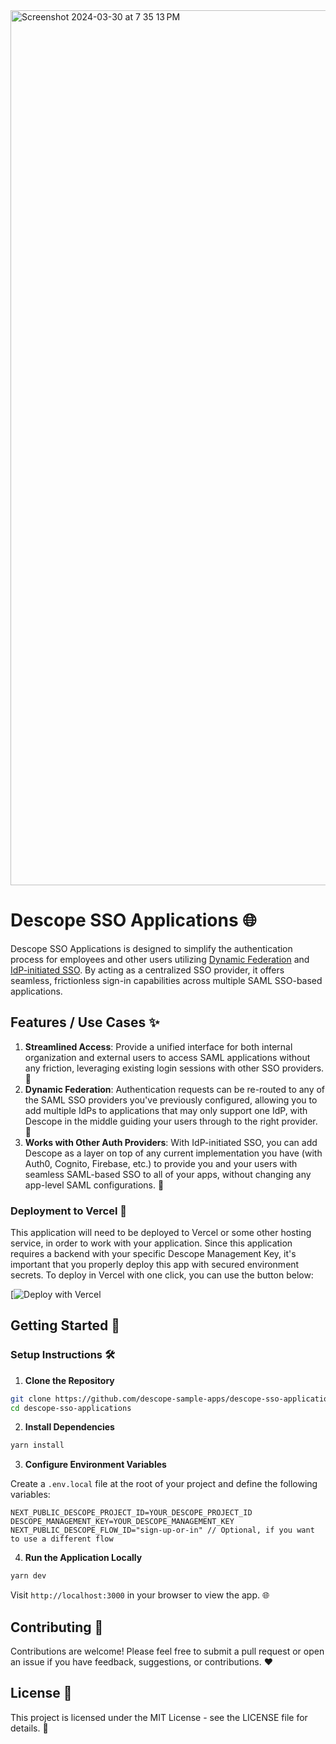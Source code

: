 <img width="1400" alt="Screenshot 2024-03-30 at 7 35 13 PM" src="https://github.com/descope-sample-apps/descope-sso-applications/assets/32936811/92ebe851-3368-4eb0-b29b-fd5f5efeadce">

# Descope SSO Applications 🌐

Descope SSO Applications is designed to simplify the authentication process for employees and other users utilizing [Dynamic Federation](https://www.descope.com/use-cases/identity-federation) and [IdP-initiated SSO](https://www.descope.com/blog/post/idp-vs-sp-sso?_gl=1*m72a5o*_gcl_aw*R0NMLjE3MTAxODM1MjAuQ2p3S0NBancxN3F2QmhCckVpd0ExclU5dzV0dUFuNm95MG9hRWtVOXpMQkdiVU4ySWI0b0dwS2tHT1o5REl2SGRHbGN4ZTZzaXdMNk9Sb0NBV01RQXZEX0J3RQ..*_gcl_au*MTExNTU5OTU2NS4xNzA2MTI5NTQ5). By acting as a centralized SSO provider, it offers seamless, frictionless sign-in capabilities across multiple SAML SSO-based applications.

## Features / Use Cases ✨

1. **Streamlined Access**: Provide a unified interface for both internal organization and external users to access SAML applications without any friction, leveraging existing login sessions with other SSO providers. 🔑
2. **Dynamic Federation**: Authentication requests can be re-routed to any of the SAML SSO providers you've previously configured, allowing you to add multiple IdPs to applications that may only support one IdP, with Descope in the middle guiding your users through to the right provider. 🔄
3. **Works with Other Auth Providers**: With IdP-initiated SSO, you can add Descope as a layer on top of any current implementation you have (with Auth0, Cognito, Firebase, etc.) to provide you and your users with seamless SAML-based SSO to all of your apps, without changing any app-level SAML configurations. 🤝

### Deployment to Vercel 🚀

This application will need to be deployed to Vercel or some other hosting service, in order to work with your application. Since this application requires a backend with your specific Descope Management Key, it's important that you properly deploy this app with secured environment secrets. To deploy in Vercel with one click, you can use the button below:

[![Deploy with Vercel](https://vercel.com/new/clone?repository-url=https%3A%2F%2Fgithub.com%2Fdescope-sample-apps%2Fdescope-sso-applications&env=NEXT_PUBLIC_DESCOPE_PROJECT_ID,DESCOPE_MANAGEMENT_KEY)

## Getting Started 🚀

### Setup Instructions 🛠️

1. **Clone the Repository**

```bash
git clone https://github.com/descope-sample-apps/descope-sso-applications
cd descope-sso-applications
```

2. **Install Dependencies**

```bash
yarn install
```

3. **Configure Environment Variables**

Create a `.env.local` file at the root of your project and define the following variables:

```env
NEXT_PUBLIC_DESCOPE_PROJECT_ID=YOUR_DESCOPE_PROJECT_ID
DESCOPE_MANAGEMENT_KEY=YOUR_DESCOPE_MANAGEMENT_KEY
NEXT_PUBLIC_DESCOPE_FLOW_ID="sign-up-or-in" // Optional, if you want to use a different flow
```

4. **Run the Application Locally**

```bash
yarn dev
```

Visit `http://localhost:3000` in your browser to view the app. 🌐

## Contributing 🤝

Contributions are welcome! Please feel free to submit a pull request or open an issue if you have feedback, suggestions, or contributions. ❤️

## License 📄

This project is licensed under the MIT License - see the LICENSE file for details. 🔏
